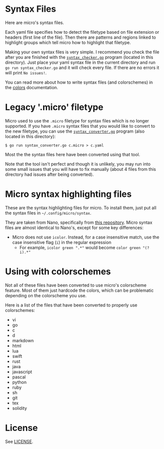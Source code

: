 # Syntax Files

Here are micro's syntax files.

Each yaml file specifies how to detect the filetype based on file extension or headers (first line of the file).
Then there are patterns and regions linked to highlight groups which tell micro how to highlight that filetype.

Making your own syntax files is very simple. I recommend you check the file after you are finished with the
[`syntax_checker.go`](./syntax_checker.go) program (located in this directory). Just place your yaml syntax
file in the current directory and run `go run syntax_checker.go` and it will check every file. If there are no
errors it will print `No issues!`.

You can read more about how to write syntax files (and colorschemes) in the [colors](../help/colors.md) documentation.

# Legacy '.micro' filetype

Micro used to use the `.micro` filetype for syntax files which is no longer supported. If you have `.micro`
syntax files that you would like to convert to the new filetype, you can use the [`syntax_converter.go`](./syntax_converter.go) program (also located in this directory):

```
$ go run syntax_converter.go c.micro > c.yaml
```

Most the the syntax files here have been converted using that tool.

Note that the tool isn't perfect and though it is unlikely, you may run into some small issues that you will have to fix manually
(about 4 files from this directory had issues after being converted).

# Micro syntax highlighting files

These are the syntax highlighting files for micro. To install them, just
put all the syntax files in `~/.config/micro/syntax`.

They are taken from Nano, specifically from [this repository](https://github.com/scopatz/nanorc).
Micro syntax files are almost identical to Nano's, except for some key differences:

* Micro does not use `icolor`. Instead, for a case insensitive match, use the case insensitive flag (`i`) in the regular expression
    * For example, `icolor green ".*"` would become `color green "(?i).*"`

# Using with colorschemes

Not all of these files have been converted to use micro's colorscheme feature. Most of them just hardcode the colors, which can be problematic depending on the colorscheme you use.

Here is a list of the files that have been converted to properly use colorschemes:

* vi
* go
* c
* d
* markdown
* html
* lua
* swift
* rust
* java
* javascript
* pascal
* python
* ruby
* sh
* git
* tex
* solidity

# License

See [LICENSE](LICENSE).
